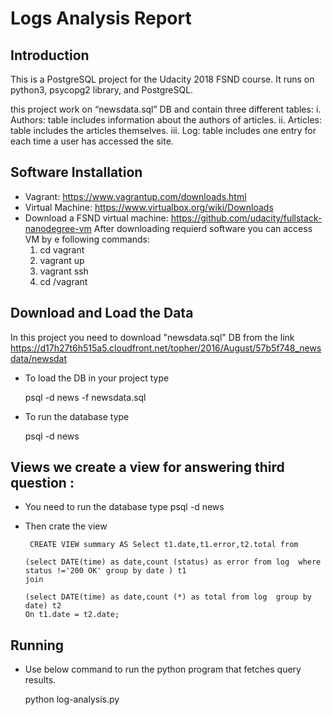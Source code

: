 # Logs Analysis Report

## Introduction

This is a PostgreSQL project for the Udacity 2018 FSND course. It runs on python3, psycopg2 library, and PostgreSQL.

this project work on 	“newsdata.sql” DB and  contain	three	different	tables:
i. Authors:	table	includes	information	about	the	authors	of	articles.
ii. Articles:	table	includes	the	articles	themselves.
iii. Log:	table	includes	one	entry	for	each	time	a	user	has	accessed	the	site.
## Software	Installation

   * Vagrant:	https://www.vagrantup.com/downloads.html
   * Virtual Machine:	https://www.virtualbox.org/wiki/Downloads
   * Download	a	FSND	virtual	machine:	https://github.com/udacity/fullstack-nanodegree-vm
   After downloading requierd software you can access VM by e	following	commands:
      1) cd vagrant 
      2) vagrant	up 
      3) vagrant	ssh 
      4) cd	/vagrant
  
## 	Download	and	Load	the	Data
In this project you need to download "newsdata.sql" DB from the link
    https://d17h27t6h515a5.cloudfront.net/topher/2016/August/57b5f748_newsdata/newsdat
    
* To load the DB in your project type

    psql -d news -f newsdata.sql
* To run the database type

   psql -d news

## Views we create a view for answering third question :
* You need to run the database type
     psql -d news 
* Then crate the view

       CREATE VIEW summary AS Select t1.date,t1.error,t2.total from

      (select DATE(time) as date,count (status) as error from log  where status !='200 OK' group by date ) t1
      join

      (select DATE(time) as date,count (*) as total from log  group by date) t2
      On t1.date = t2.date;
## Running

* Use  below command to run the python program that fetches query results.

    python log-analysis.py
